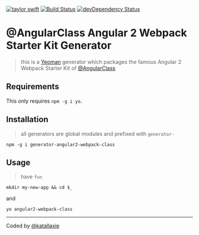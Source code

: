 [![taylor swift](https://img.shields.io/badge/secured%20by-taylor%20swift-brightgreen.svg)](https://twitter.com/SwiftOnSecurity)
[![Build Status](https://travis-ci.org/katallaxie/generator-angular2-webpack-class.svg?branch=master)](https://travis-ci.org/katallaxie/generator-angular2-webpack-class)
[![devDependency Status](https://david-dm.org/katallaxie/generator-angular2-webpack-class/dev-status.svg)](https://david-dm.org/katallaxie/generator-angular2-webpack-class#info=devDependencies)


# @AngularClass Angular 2 Webpack Starter Kit Generator

> this is a [Yeoman](http://yeoman.io) generator which packages the famous Angular 2 Webpack Starter Kit of [@AngularClass](https://twitter.com/angularclass?lang=de)

## Requirements

This only requires `npm -g i yo`.

## Installation

> all generators are global modules and prefixed with `generator-`

```
npm -g i generator-angular2-webpack-class
```

## Usage

> have `fun`

```
mkdir my-new-app && cd $_
```

and

```
yo angular2-webpack-class
```

---
Coded by [@katallaxie](http://twitter.com/katallaxie)